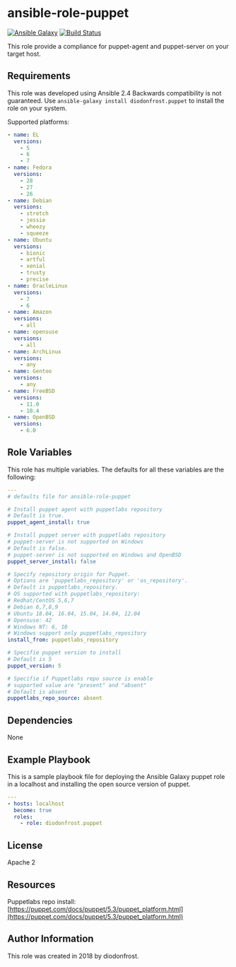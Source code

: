 # ansible-role-puppet

[![Ansible Galaxy](https://img.shields.io/badge/galaxy-diodonfrost.puppet-660198.svg)](https://galaxy.ansible.com/diodonfrost/puppet)
[![Build Status](https://travis-ci.org/diodonfrost/ansible-role-puppet.svg?branch=master)](https://travis-ci.org/diodonfrost/ansible-role-puppet)

This role provide a compliance for puppet-agent and puppet-server on your target host.

## Requirements

This role was developed using Ansible 2.4 Backwards compatibility is not guaranteed.
Use `ansible-galaxy install diodonfrost.puppet` to install the role on your system.

Supported platforms:

```yaml
- name: EL
  versions:
    - 5
    - 6
    - 7
- name: Fedora
  versions:
    - 28
    - 27
    - 26
- name: Debian
  versions:
    - stretch
    - jessie
    - wheezy
    - squeeze
- name: Ubuntu
  versions:
    - bionic
    - artful
    - xenial
    - trusty
    - precise
- name: OracleLinux
  versions:
    - 7
    - 6
- name: Amazon
  versions:
    - all
- name: opensuse
  versions:
    - all
- name: ArchLinux
  versions:
    - any
- name: Gentoo
  versions:
    - any
- name: FreeBSD
  versions:
    - 11.0
    - 10.4
- name: OpenBSD
  versions:
    - 6.0
```

## Role Variables

This role has multiple variables. The defaults for all these variables are the following:

```yaml
---
# defaults file for ansible-role-puppet

# Install puppet agent with puppetlabs repository
# Default is true.
puppet_agent_install: true

# Install puppet server with puppetlabs repository
# puppet-server is not supported on Windows
# Default is false.
# puppet-server is not supported on Windows and OpenBSD
puppet_server_install: false

# Specify repository origin for Puppet.
# Options are 'puppetlabs_repository' or 'os_repository'.
# Default is puppetlabs_repository.
# OS supported with puppetlabs_repository:
# Redhat/CentOS 5,6,7
# Debian 6,7,8,9
# Ubuntu 18.04, 16.04, 15.04, 14.04, 12.04
# Opensuse: 42
# Windows NT: 6, 10
# Windows support only puppetlabs_repository
install_from: puppetlabs_repository

# Specifie puppet version to install
# Default is 5
puppet_version: 5

# Specifie if Puppetlabs repo source is enable
# supported value are "present" and "absent"
# Default is absent
puppetlabs_repo_source: absent
```

## Dependencies

None

## Example Playbook

This is a sample playbook file for deploying the Ansible Galaxy puppet role in a localhost and installing the open source version of puppet.

```yaml
---
- hosts: localhost
  become: true
  roles:
    - role: diodonfrost.puppet
```


## License

Apache 2

## Resources

Puppetlabs repo install: [https://puppet.com/docs/puppet/5.3/puppet_platform.html](https://puppet.com/docs/puppet/5.3/puppet_platform.html)

## Author Information

This role was created in 2018 by diodonfrost.
